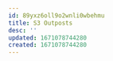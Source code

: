 ```yaml
---
id: 89yxz6oll9o2wnli0wbehmu
title: S3 Outposts
desc: ''
updated: 1671078744280
created: 1671078744280
---
```

